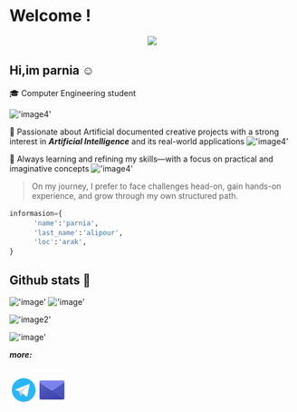 # Welcome !
<p align="center">
  <img src="https://user-images.githubusercontent.com/74038190/236119160-976a0405-caa7-470c-9356-16d43402ea0a.gif" width="400"/>
</p>


 ## Hi,im parnia ☺️
 
🎓 Computer Engineering student

!['image4'](https://user-images.githubusercontent.com/74038190/212284115-f47cd8ff-2ffb-4b04-b5bf-4d1c14c0247f.gif)

🤖 Passionate about Artificial documented creative projects with a strong interest in ***Artificial Intelligence*** and its real-world applications
!['image4'](https://user-images.githubusercontent.com/74038190/212284115-f47cd8ff-2ffb-4b04-b5bf-4d1c14c0247f.gif)

🧠 Always learning and refining my skills—with a focus on practical and imaginative concepts
!['image4'](https://user-images.githubusercontent.com/74038190/212284115-f47cd8ff-2ffb-4b04-b5bf-4d1c14c0247f.gif)

> On my journey, I prefer to face challenges head-on, gain hands-on experience, and grow through my own structured path.

```python
informasion={
      'name':'parnia',
      'last_name':'alipour',
      'loc':'arak',
}
```
## **Github stats** 🌟

!['image'](https://github-readme-stats.vercel.app/api?username=parnia-alipour&anuraghazra&show_icons=true&theme=cobalt) !['image'](https://github-readme-stats.vercel.app/api/top-langs/?username=parnia-alipour&anuraghazra&stats_format=bytes)


!['image2'](https://user-images.githubusercontent.com/74038190/212257472-08e52665-c503-4bd9-aa20-f5a4dae769b5.gif)   


!['image'](https://github-profile-trophy.vercel.app/?username=parnia-alipour&ryo-ma)

*____more:____*

<h2 align='right'>
  <a href="https://t.me/parnia777_444">
    <img width="50px" align="left" src="https://github.com/parnia-alipour/parnia-alipour/blob/main/icons8-telegram-96.png?raw=true" alt="Telegram"/>
  </a>
  <a href="mailto:parnianor444@gmail.com">
    <img width="50px" align="left" src="https://github.com/parnia-alipour/parnia-alipour/blob/main/icons8-email-96.png?raw=true" alt="Email"/>
  </a>
</h2>




